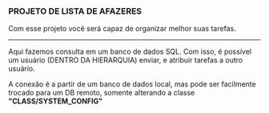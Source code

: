 ### PROJETO DE LISTA DE AFAZERES
<p>Com esse projeto você será capaz de organizar melhor suas tarefas.</p>
<hr></hr>
<p>Aqui fazemos consulta em um banco de dados SQL. Com isso, é possível um usuário (DENTRO DA HIERARQUIA) enviar, e atribuir tarefas a outro usuário.</p>
<p>A conexão é a partir de um banco de dados local, mas pode ser facilmente trocado para um DB remoto, somente alterando a classe <b>"CLASS/SYSTEM_CONFIG"</b></p>